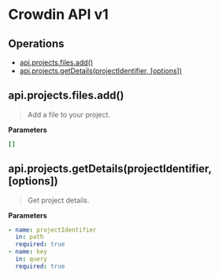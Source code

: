 
# Crowdin API v1

## Operations

- [api.projects.files.add()](api-projects-files-add)
- [api.projects.getDetails(projectIdentifier, [options])](api-projects-get-details)

## api.projects.files.add()<a id="api-projects-files-add"></a>

> Add a file to your project.

**Parameters**

```yml
[]

```

## api.projects.getDetails(projectIdentifier, [options])<a id="api-projects-get-details"></a>

> Get project details.

**Parameters**

```yml
- name: projectIdentifier
  in: path
  required: true
- name: key
  in: query
  required: true

```

